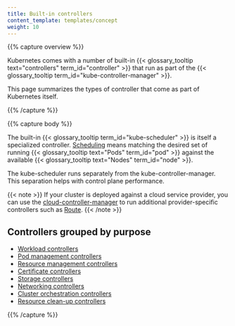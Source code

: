 ```yaml
---
title: Built-in controllers
content_template: templates/concept
weight: 10
---
```


{{% capture overview %}}

Kubernetes comes with a number of built-in 
{{< glossary_tooltip text="controllers" term_id="controller" >}} that run as
part of the {{< glossary_tooltip term_id="kube-controller-manager" >}}.

This page summarizes the types of controller that come as part of Kubernetes
itself.

{{% /capture %}}

{{% capture body %}}
 
The built-in {{< glossary_tooltip term_id="kube-scheduler" >}}
is itself a specialized controller. [Scheduling](/docs/concepts/scheduling/)
means matching the desired set of running
{{< glossary_tooltip text="Pods" term_id="pod" >}} against the available
{{< glossary_tooltip text="Nodes" term_id="node" >}}.

The kube-scheduler runs separately from the kube-controller-manager. This
separation helps with control plane performance.

{{< note >}}
If your cluster is deployed against a cloud service provider, you can
use the
[cloud-controller-manager](/docs/reference/command-line-tools-reference/cloud-controller-manager/)
to run additional provider-specific controllers such as
[Route](/docs/concepts/architecture/cloud-controller/#route-controller).
{{< /note >}}


## Controllers grouped by purpose

* [Workload controllers](/docs/reference/controllers/workload-controllers/)
* [Pod management controllers](/docs/reference/controllers/workload-controllers/)
* [Resource management controllers](/docs/reference/controllers/resource-management-controllers/)
* [Certificate controllers](/docs/reference/controllers/certificate-controllers/)
* [Storage controllers](/docs/reference/controllers/storage-controllers/)
* [Networking controllers](/docs/reference/controllers/network-controllers/)
* [Cluster orchestration controllers](/docs/reference/controllers/cluster-orchestration-controllers/)
* [Resource clean-up controllers](/docs/reference/controllers/resource-cleanup-controllers/)

{{% /capture %}}
